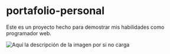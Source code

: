 # portafolio-personal
Este es un proyecto hecho para demostrar mis habilidades como programador web.

![Aquí la descripción de la imagen por si no carga](https://raw.githubusercontent.com/Roberthrjr/portafolio-personal/master/screenshot-portafolio.png)
